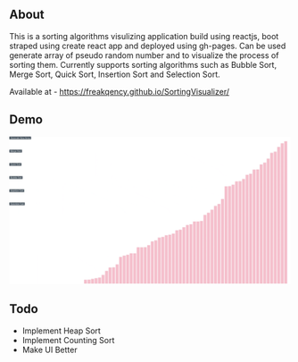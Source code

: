 ## About

This is a sorting algorithms visulizing application build using reactjs, boot straped using create react app and deployed using gh-pages. Can be used generate array of pseudo random number and to visualize the process of sorting them. Currently supports sorting algorithms such as Bubble Sort, Merge Sort, Quick Sort, Insertion Sort and Selection Sort.

Available at - https://freakqency.github.io/SortingVisualizer/

## Demo
![imgage info](./demo.gif)

## Todo
* Implement Heap Sort
* Implement Counting Sort
* Make UI Better

